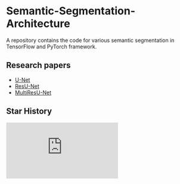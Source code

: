 # Semantic-Segmentation-Architecture
A repository contains the code for various semantic segmentation in TensorFlow and PyTorch framework.

## Research papers
- [U-Net](https://arxiv.org/pdf/1505.04597.pdf)
- [ResU-Net](https://arxiv.org/pdf/1711.10684.pdf)
- [MultiResU-Net](https://arxiv.org/pdf/1902.04049)

## Star History
[![Stargazers repo roster for ](https://bytecrank.com/nastyox/reporoster/php/stargazersSVG.php?user=nikhilroxtomar&repo=Semantic-Segmentation-Architecture)](https://github.com/nikhilroxtomar/Semantic-Segmentation-Architecture/stargazers)

